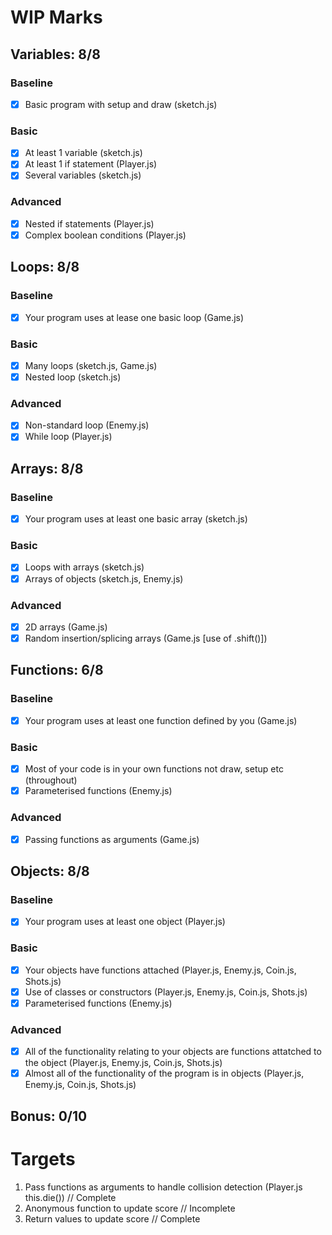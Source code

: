 # WIP Marks

## Variables: 8/8

### Baseline

- [x] Basic program with setup and draw (sketch.js)

### Basic

- [x] At least 1 variable (sketch.js)
- [x] At least 1 if statement (Player.js)
- [x] Several variables (sketch.js)

### Advanced

- [x] Nested if statements (Player.js)
- [x] Complex boolean conditions (Player.js)

## Loops: 8/8

### Baseline

- [x] Your program uses at lease one basic loop (Game.js)

### Basic 

- [x] Many loops (sketch.js, Game.js)
- [x] Nested loop (sketch.js)

### Advanced 

- [x] Non-standard loop (Enemy.js)
- [x] While loop (Player.js)

## Arrays: 8/8

### Baseline

- [x] Your program uses at least one basic array (sketch.js)

### Basic

- [x] Loops with arrays (sketch.js)
- [x] Arrays of objects (sketch.js, Enemy.js)

### Advanced

- [x] 2D arrays (Game.js)
- [x] Random insertion/splicing arrays (Game.js [use of .shift()])

## Functions: 6/8

### Baseline

- [x] Your program uses at least one function defined by you (Game.js)

### Basic

- [x] Most of your code is in your own functions not draw, setup etc (throughout)
- [x] Parameterised functions (Enemy.js)

### Advanced

- [x] Passing functions as arguments (Game.js)


## Objects: 8/8

### Baseline

- [x] Your program uses at least one object (Player.js)

### Basic

- [x] Your objects have functions attached (Player.js, Enemy.js, Coin.js, Shots.js)
- [x] Use of classes or constructors (Player.js, Enemy.js, Coin.js, Shots.js)
- [x] Parameterised functions (Enemy.js)

### Advanced
 
- [x] All of the functionality relating to your objects are functions attatched to the object (Player.js, Enemy.js, Coin.js, Shots.js)
- [x] Almost all of the functionality of the program is in objects (Player.js, Enemy.js, Coin.js, Shots.js)

## Bonus: 0/10

# Targets

1. Pass functions as arguments to handle collision detection (Player.js this.die()) // Complete
2. Anonymous function to update score // Incomplete
3. Return values to update score // Complete